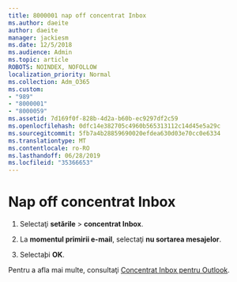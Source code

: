 ```yaml
---
title: 8000001 nap off concentrat Inbox
ms.author: daeite
author: daeite
manager: jackiesm
ms.date: 12/5/2018
ms.audience: Admin
ms.topic: article
ROBOTS: NOINDEX, NOFOLLOW
localization_priority: Normal
ms.collection: Adm_O365
ms.custom:
- "989"
- "8000001"
- "8000059"
ms.assetid: 7d169f0f-828b-4d2a-b60b-ec9297df2c59
ms.openlocfilehash: 0dfc14e382705c4960b565313112c14d45e5a29c
ms.sourcegitcommit: 5fb7a4b28859690020efdea630d03e70cc0e6334
ms.translationtype: MT
ms.contentlocale: ro-RO
ms.lasthandoff: 06/28/2019
ms.locfileid: "35366653"
---
```

# <a name="turn-off-focused-inbox"></a>Nap off concentrat Inbox

1. Selectaţi **setările** \> **concentrat Inbox**.  

2. La **momentul primirii e-mail**, selectaţi **nu sortarea mesajelor**.

3. Selectaþi **OK**.

Pentru a afla mai multe, consultaţi [Concentrat Inbox pentru Outlook](https://go.microsoft.com/fwlink/p/?linkid=873108).

